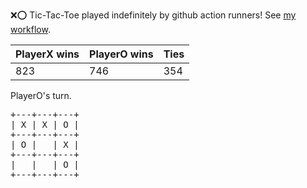 :x::o: Tic-Tac-Toe played indefinitely by github action runners! See [my workflow](.github/workflows/play.yaml).

|PlayerX wins|PlayerO wins|Ties|
|-|-|-|
|823|746|354|

PlayerO's turn.

<pre>
+---+---+---+
| X | X | O |
+---+---+---+
| O |   | X |
+---+---+---+
|   |   | O |
+---+---+---+
</pre>